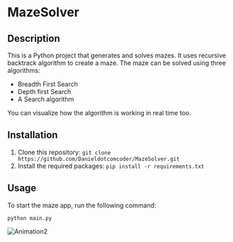 # MazeSolver

## Description
This is a Python project that generates and solves mazes. It uses recursive backtrack algorithm to create a maze. 
The maze can be solved using three algorithms:

- Breadth First Search
- Depth first Search
- A Search algorithm

You can visualize how the algorithm is working in real time too.

## Installation
1. Clone this repository: `git clone https://github.com/Danieldotcomcoder/MazeSolver.git`
2. Install the required packages: `pip install -r requirements.txt`

## Usage
To start the maze app, run the following command:

`python main.py`

![Animation2](https://github.com/Danieldotcomcoder/MazeSolver/assets/87448628/f3e1fd0c-c546-483c-bbd0-3cf441f3c4ea)

